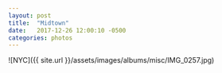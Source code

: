 ```yaml
---
layout: post
title:  "Midtown"
date:   2017-12-26 12:00:10 -0500
categories: photos
---
```


![NYC]({{ site.url }}/assets/images/albums/misc/IMG_0257.jpg)
<br/><br/>
